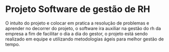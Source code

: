 <h1>Projeto Software de gestão de RH</h1>
O intuito do projeto e colocar em pratica a resolução de problemas e aprender no decorrer do projeto, o software ira auxiliar na gestão do rh da empresa a fim de facilitar o dia a dia do gestor, o projeto está sendo realizado em equipe e utilizando metodologias ágeis para melhor gestão de tempo.
